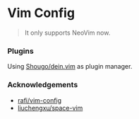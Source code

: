 # Vim Config

> It only supports NeoVim now.

### Plugins

Using [Shougo/dein.vim](https://github.com/Shougo/dein.vim) as plugin manager.

### Acknowledgements

- [rafi/vim-config](https://github.com/rafi/vim-config)
- [liuchengxu/space-vim](https://github.com/liuchengxu/space-vim)
